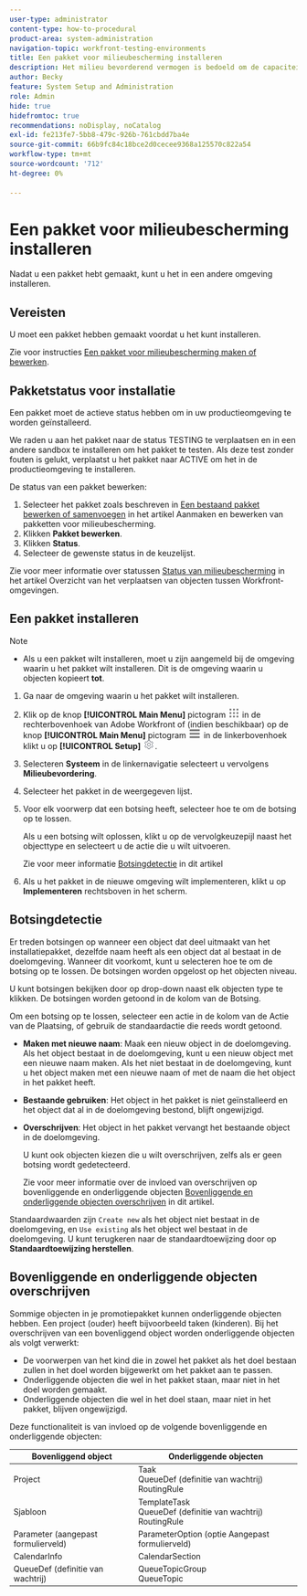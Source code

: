 ```yaml
---
user-type: administrator
content-type: how-to-procedural
product-area: system-administration
navigation-topic: workfront-testing-environments
title: Een pakket voor milieubescherming installeren
description: Het milieu bevorderend vermogen is bedoeld om de capaciteit te verstrekken om op configuratie betrekking hebbende voorwerpen van één milieu aan een andere te bewegen. Leer hoe u een milieupromotiepakket in een doelomgeving installeert.
author: Becky
feature: System Setup and Administration
role: Admin
hide: true
hidefromtoc: true
recommendations: noDisplay, noCatalog
exl-id: fe213fe7-5bb8-479c-926b-761cbdd7ba4e
source-git-commit: 66b9fc84c18bce2d0cecee9368a125570c822a54
workflow-type: tm+mt
source-wordcount: '712'
ht-degree: 0%

---
```


# Een pakket voor milieubescherming installeren

Nadat u een pakket hebt gemaakt, kunt u het in een andere omgeving installeren.

## Vereisten

U moet een pakket hebben gemaakt voordat u het kunt installeren.

Zie voor instructies [Een pakket voor milieubescherming maken of bewerken](/help/quicksilver/administration-and-setup/set-up-workfront/workfront-testing-environments/environment-promotion-create-package.md).

## Pakketstatus voor installatie

Een pakket moet de actieve status hebben om in uw productieomgeving te worden geïnstalleerd.

We raden u aan het pakket naar de status TESTING te verplaatsen en in een andere sandbox te installeren om het pakket te testen.  Als deze test zonder fouten is gelukt, verplaatst u het pakket naar ACTIVE om het in de productieomgeving te installeren.

De status van een pakket bewerken:

1. Selecteer het pakket zoals beschreven in  [Een bestaand pakket bewerken of samenvoegen](/help/quicksilver/administration-and-setup/set-up-workfront/workfront-testing-environments/environment-promotion-create-package.md#create-or-edit-an-environment-promotion-package) in het artikel Aanmaken en bewerken van pakketten voor milieubescherming.
1. Klikken **Pakket bewerken**.
1. Klikken **Status**.
1. Selecteer de gewenste status in de keuzelijst.

Zie voor meer informatie over statussen [Status van milieubescherming](/help/quicksilver/administration-and-setup/set-up-workfront/workfront-testing-environments/environment-promotion-in-wf.md#environment-promotion-statuses) in het artikel Overzicht van het verplaatsen van objecten tussen Workfront-omgevingen.

## Een pakket installeren

>[!NOTE]
>
>* Als u een pakket wilt installeren, moet u zijn aangemeld bij de omgeving waarin u het pakket wilt installeren. Dit is de omgeving waarin u objecten kopieert **tot**.

1. Ga naar de omgeving waarin u het pakket wilt installeren.
1. Klik op de knop **[!UICONTROL Main Menu]** pictogram ![Hoofdmenu](/help/_includes/assets/main-menu-icon.png) in de rechterbovenhoek van Adobe Workfront of (indien beschikbaar) op de knop **[!UICONTROL Main Menu]** pictogram ![Hoofdmenu](/help/_includes/assets/main-menu-icon-left-nav.png) in de linkerbovenhoek klikt u op **[!UICONTROL Setup]** ![Pictogram Instellen](/help/_includes/assets/gear-icon-setup.png).
1. Selecteren **Systeem** in de linkernavigatie selecteert u vervolgens **Milieubevordering**.
1. Selecteer het pakket in de weergegeven lijst.
1. Voor elk voorwerp dat een botsing heeft, selecteer hoe te om de botsing op te lossen.

   Als u een botsing wilt oplossen, klikt u op de vervolgkeuzepijl naast het objecttype en selecteert u de actie die u wilt uitvoeren.

   Zie voor meer informatie [Botsingdetectie](#collisions) in dit artikel
1. Als u het pakket in de nieuwe omgeving wilt implementeren, klikt u op **Implementeren** rechtsboven in het scherm.

## Botsingdetectie

Er treden botsingen op wanneer een object dat deel uitmaakt van het installatiepakket, dezelfde naam heeft als een object dat al bestaat in de doelomgeving. Wanneer dit voorkomt, kunt u selecteren hoe te om de botsing op te lossen. De botsingen worden opgelost op het objecten niveau.

U kunt botsingen bekijken door op drop-down naast elk objecten type te klikken. De botsingen worden getoond in de kolom van de Botsing.

Om een botsing op te lossen, selecteer een actie in de kolom van de Actie van de Plaatsing, of gebruik de standaardactie die reeds wordt getoond.

* **Maken met nieuwe naam**: Maak een nieuw object in de doelomgeving. Als het object bestaat in de doelomgeving, kunt u een nieuw object met een nieuwe naam maken. Als het niet bestaat in de doelomgeving, kunt u het object maken met een nieuwe naam of met de naam die het object in het pakket heeft.
* **Bestaande gebruiken**: Het object in het pakket is niet geïnstalleerd en het object dat al in de doelomgeving bestond, blijft ongewijzigd.
* **Overschrijven**: Het object in het pakket vervangt het bestaande object in de doelomgeving.

  U kunt ook objecten kiezen die u wilt overschrijven, zelfs als er geen botsing wordt gedetecteerd.

  Zie voor meer informatie over de invloed van overschrijven op bovenliggende en onderliggende objecten [Bovenliggende en onderliggende objecten overschrijven](#overwriting-parent-and-child-objects) in dit artikel.
<!--
* Do not use: The object in the package is not installed in the target environment. If you select Do not use, an error message will appear detailing how this choice will affect other objects or fields.
-->

Standaardwaarden zijn `Create new` als het object niet bestaat in de doelomgeving, en `Use existing` als het object wel bestaat in de doelomgeving. U kunt terugkeren naar de standaardtoewijzing door op **Standaardtoewijzing herstellen**.

## Bovenliggende en onderliggende objecten overschrijven

Sommige objecten in je promotiepakket kunnen onderliggende objecten hebben. Een project (ouder) heeft bijvoorbeeld taken (kinderen). Bij het overschrijven van een bovenliggend object worden onderliggende objecten als volgt verwerkt:

* De voorwerpen van het kind die in zowel het pakket als het doel bestaan zullen in het doel worden bijgewerkt om het pakket aan te passen.
* Onderliggende objecten die wel in het pakket staan, maar niet in het doel worden gemaakt.
* Onderliggende objecten die wel in het doel staan, maar niet in het pakket, blijven ongewijzigd.

Deze functionaliteit is van invloed op de volgende bovenliggende en onderliggende objecten:

| Bovenliggend object | Onderliggende objecten |
|---|---|
| Project | Taak<br>QueueDef (definitie van wachtrij)<br>RoutingRule |
| Sjabloon | TemplateTask<br>QueueDef (definitie van wachtrij)<br>RoutingRule |
| Parameter (aangepast formulierveld) | ParameterOption (optie Aangepast formulierveld) |
| CalendarInfo | CalendarSection |
| QueueDef (definitie van wachtrij) | QueueTopicGroup<br>QueueTopic |


